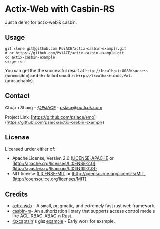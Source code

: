 # Actix-Web with Casbin-RS

Just a demo for actix-web & casbin.

## Usage

```shell
git clone git@github.com:PsiACE/actix-casbin-example.git
# or https://github.com/PsiACE/actix-casbin-example.git
cd actix-casbin-example
cargo run
```

You can get the the successful result at `http://localhost:8080/success` (accessible) and the failed result at `http://localhost:8080/fail` (unreachable).

## Contact

Chojan Shang - [@PsiACE](https://github.com/psiace) - <psiace@outlook.com>

Project Link: [https://github.com/psiace/emo](https://github.com/psiace/actix-casbin-example)

## License

Licensed under either of:

- Apache License, Version 2.0 ([LICENSE-APACHE](./LICENSE-APACHE) or [http://apache.org/licenses/LICENSE-2.0](http://apache.org/licenses/LICENSE-2.0))
- MIT license ([LICENSE-MIT](./LICENSE-MIT) or [http://opensource.org/licenses/MIT](http://opensource.org/licenses/MIT))

## Credits

- [actix-web](https://github.com/actix/actix-web) - A small, pragmatic, and extremely fast rust web framework.
- [casbin-rs](https://github.com/casbin/casbin-rs)- An authorization library that supports access control models like ACL, RBAC, ABAC in Rust.
- [@xcaptain](https://github.com/xcaptain/)'s gist [example](gist.github.com/xcaptain/19ee94b330e2dbb0ed8798d836d5e48b) - Early work for example.
